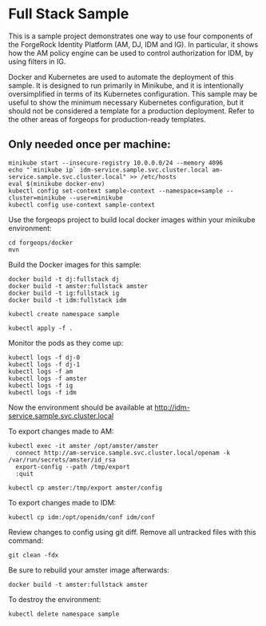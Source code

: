 # Full Stack Sample

This is a sample project demonstrates one way to use four components of the ForgeRock Identity Platform (AM, DJ, IDM and IG). In particular, it shows how the AM policy engine can be used to control authorization for IDM, by using filters in IG.

Docker and Kubernetes are used to automate the deployment of this sample. It is designed to run primarily in Minikube, and it is intentionally oversimplified in terms of its Kubernetes configuration. This sample may be useful to show the minimum necessary Kubernetes configuration, but it should not be considered a template for a production deployment. Refer to the other areas of forgeops for production-ready templates.

## Only needed once per machine:

    minikube start --insecure-registry 10.0.0.0/24 --memory 4096
    echo "`minikube ip` idm-service.sample.svc.cluster.local am-service.sample.svc.cluster.local" >> /etc/hosts
    eval $(minikube docker-env)
    kubectl config set-context sample-context --namespace=sample --cluster=minikube --user=minikube
    kubectl config use-context sample-context

Use the forgeops project to build local docker images within your minikube environment:

    cd forgeops/docker
    mvn

Build the Docker images for this sample:

    docker build -t dj:fullstack dj
    docker build -t amster:fullstack amster
    docker build -t ig:fullstack ig
    docker build -t idm:fullstack idm

    kubectl create namespace sample

    kubectl apply -f .

Monitor the pods as they come up:

    kubectl logs -f dj-0
    kubectl logs -f dj-1
    kubectl logs -f am
    kubectl logs -f amster
    kubectl logs -f ig
    kubectl logs -f idm

Now the environment should be available at http://idm-service.sample.svc.cluster.local

To export changes made to AM:

    kubectl exec -it amster /opt/amster/amster
      connect http://am-service.sample.svc.cluster.local/openam -k /var/run/secrets/amster/id_rsa
      export-config --path /tmp/export
      :quit

    kubectl cp amster:/tmp/export amster/config


To export changes made to IDM:

    kubectl cp idm:/opt/openidm/conf idm/conf

Review changes to config using git diff. Remove all untracked files with this command:

    git clean -fdx

Be sure to rebuild your amster image afterwards:

    docker build -t amster:fullstack amster

To destroy the environment:

    kubectl delete namespace sample
